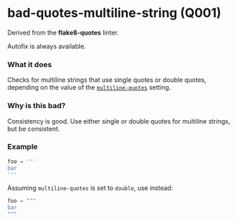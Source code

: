 # bad-quotes-multiline-string (Q001)

Derived from the **flake8-quotes** linter.

Autofix is always available.

### What it does
Checks for multiline strings that use single quotes or double quotes,
depending on the value of the [`multiline-quotes`](https://github.com/charliermarsh/ruff#multiline-quotes)
setting.

### Why is this bad?
Consistency is good. Use either single or double quotes for multiline
strings, but be consistent.

### Example
```python
foo = '''
bar
'''
```

Assuming `multiline-quotes` is set to `double`, use instead:
```python
foo = """
bar
"""
```